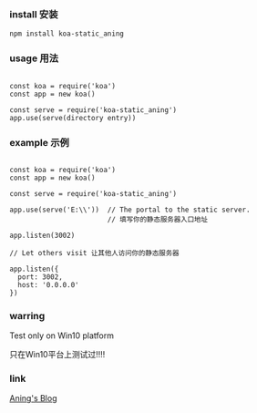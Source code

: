 ### install 安装
```
npm install koa-static_aning
```

### usage 用法
```

const koa = require('koa')
const app = new koa()

const serve = require('koa-static_aning')
app.use(serve(directory entry))
```
### example 示例
```

const koa = require('koa')
const app = new koa()

const serve = require('koa-static_aning')

app.use(serve('E:\\'))  // The portal to the static server.
                        // 填写你的静态服务器入口地址

app.listen(3002)        

// Let others visit 让其他人访问你的静态服务器

app.listen({
  port: 3002,
  host: '0.0.0.0'
})
```
### warring
Test only on Win10 platform

只在Win10平台上测试过!!!!

### link
[Aning's Blog](https://aning.xyz/)